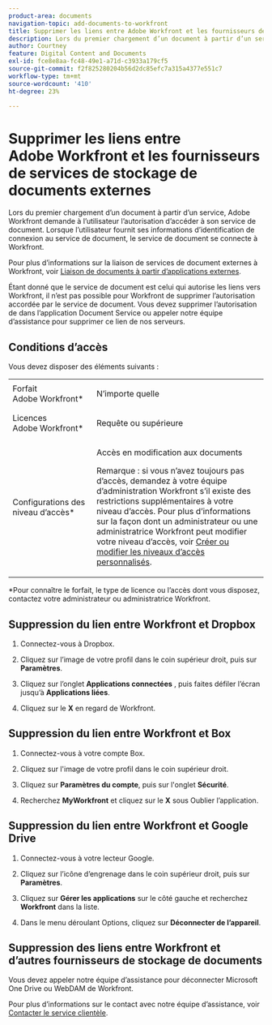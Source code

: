```yaml
---
product-area: documents
navigation-topic: add-documents-to-workfront
title: Supprimer les liens entre Adobe Workfront et les fournisseurs de services de stockage de documents externes
description: Lors du premier chargement d’un document à partir d’un service, Adobe Workfront demande à l’utilisateur l’autorisation d’accéder à son service de document. Lorsque l’utilisateur fournit ses informations d’identification de connexion au service de document, le service de document se connecte à Workfront.
author: Courtney
feature: Digital Content and Documents
exl-id: fce8e8aa-fc48-49e1-a71d-c3933a179cf5
source-git-commit: f2f825280204b56d2dc85efc7a315a4377e551c7
workflow-type: tm+mt
source-wordcount: '410'
ht-degree: 23%

---
```


# Supprimer les liens entre Adobe Workfront et les fournisseurs de services de stockage de documents externes

Lors du premier chargement d’un document à partir d’un service, Adobe Workfront demande à l’utilisateur l’autorisation d’accéder à son service de document. Lorsque l’utilisateur fournit ses informations d’identification de connexion au service de document, le service de document se connecte à Workfront.

Pour plus d’informations sur la liaison de services de document externes à Workfront, voir [Liaison de documents à partir d’applications externes](../../documents/adding-documents-to-workfront/link-documents-from-external-apps.md).

Étant donné que le service de document est celui qui autorise les liens vers Workfront, il n’est pas possible pour Workfront de supprimer l’autorisation accordée par le service de document. Vous devez supprimer l’autorisation de dans l’application Document Service ou appeler notre équipe d’assistance pour supprimer ce lien de nos serveurs.

## Conditions d’accès

Vous devez disposer des éléments suivants :

<table style="table-layout:auto"> 
 <col> 
 <col> 
 <tbody> 
  <tr> 
   <td role="rowheader">Forfait Adobe Workfront*</td> 
   <td> <p> N’importe quelle</p> </td> 
  </tr> 
  <tr> 
   <td role="rowheader">Licences Adobe Workfront*</td> 
   <td> <p>Requête ou supérieure</p> </td> 
  </tr> 
  <tr> 
   <td role="rowheader">Configurations des niveau d’accès*</td> 
   <td> <p>Accès en modification aux documents</p> <p>Remarque : si vous n’avez toujours pas d’accès, demandez à votre équipe d’administration Workfront s’il existe des restrictions supplémentaires à votre niveau d’accès. Pour plus d’informations sur la façon dont un administrateur ou une administratrice Workfront peut modifier votre niveau d’accès, voir <a href="../../administration-and-setup/add-users/configure-and-grant-access/create-modify-access-levels.md" class="MCXref xref">Créer ou modifier les niveaux d’accès personnalisés</a>.</p> </td> 
  </tr> 
 </tbody> 
</table>

&#42;Pour connaître le forfait, le type de licence ou l’accès dont vous disposez, contactez votre administrateur ou administratrice Workfront.

## Suppression du lien entre Workfront et Dropbox

1. Connectez-vous à Dropbox.
1. Cliquez sur l’image de votre profil dans le coin supérieur droit, puis sur **Paramètres**.
1. Cliquez sur l’onglet **Applications connectées** , puis faites défiler l’écran jusqu’à **Applications liées**.

1. Cliquez sur le **X** en regard de Workfront.

## Suppression du lien entre Workfront et Box

1. Connectez-vous à votre compte Box.
1. Cliquez sur l&#39;image de votre profil dans le coin supérieur droit.
1. Cliquez sur **Paramètres du compte**, puis sur l&#39;onglet **Sécurité**.

1. Recherchez **MyWorkfront** et cliquez sur le **X** sous Oublier l’application.

## Suppression du lien entre Workfront et Google Drive

1. Connectez-vous à votre lecteur Google.
1. Cliquez sur l’icône d’engrenage dans le coin supérieur droit, puis sur **Paramètres**.
1. Cliquez sur **Gérer les applications** sur le côté gauche et recherchez **Workfront** dans la liste.

1. Dans le menu déroulant Options, cliquez sur **Déconnecter de l’appareil**.

## Suppression des liens entre Workfront et d’autres fournisseurs de stockage de documents

Vous devez appeler notre équipe d’assistance pour déconnecter Microsoft One Drive ou WebDAM de Workfront.

Pour plus d’informations sur le contact avec notre équipe d’assistance, voir [Contacter le service clientèle](../../workfront-basics/tips-tricks-and-troubleshooting/contact-customer-support.md).

